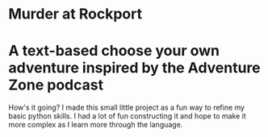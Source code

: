 # Murder at Rockport

# A text-based choose your own adventure inspired by the Adventure Zone podcast

How's it going? I made this small little project as a fun way to refine my basic python skills. I had a lot of fun constructing it and hope to make it more complex as I learn more through the language.
